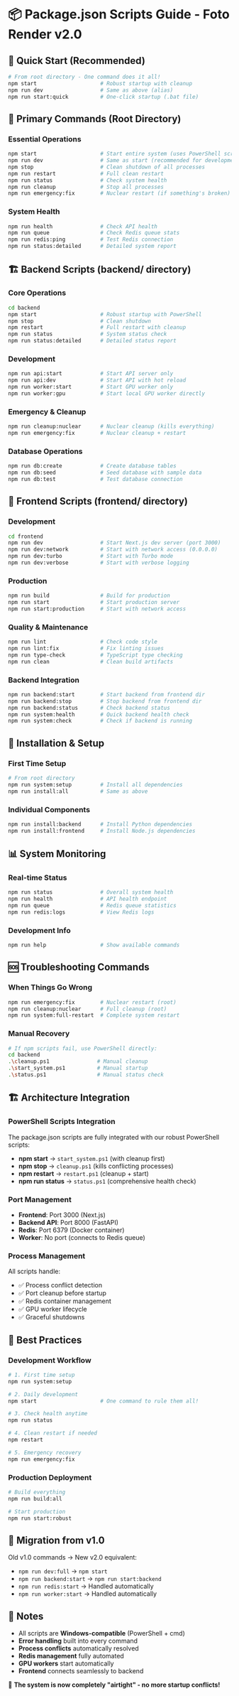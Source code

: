 # 📦 Package.json Scripts Guide - Foto Render v2.0

## 🚀 Quick Start (Recommended)

```bash
# From root directory - One command does it all!
npm start                    # Robust startup with cleanup
npm run dev                  # Same as above (alias)
npm run start:quick          # One-click startup (.bat file)
```

## 🎯 Primary Commands (Root Directory)

### Essential Operations

```bash
npm start                    # Start entire system (uses PowerShell scripts)
npm run dev                  # Same as start (recommended for development)
npm stop                     # Clean shutdown of all processes
npm run restart              # Full clean restart
npm run status               # Check system health
npm run cleanup              # Stop all processes
npm run emergency:fix        # Nuclear restart (if something's broken)
```

### System Health

```bash
npm run health               # Check API health
npm run queue                # Check Redis queue stats
npm run redis:ping           # Test Redis connection
npm run status:detailed      # Detailed system report
```

## 🏗️ Backend Scripts (backend/ directory)

### Core Operations

```bash
cd backend
npm start                    # Robust startup with PowerShell
npm stop                     # Clean shutdown
npm restart                  # Full restart with cleanup
npm run status               # System status check
npm run status:detailed      # Detailed status report
```

### Development

```bash
npm run api:start            # Start API server only
npm run api:dev              # Start API with hot reload
npm run worker:start         # Start GPU worker only
npm run worker:gpu           # Start local GPU worker directly
```

### Emergency & Cleanup

```bash
npm run cleanup:nuclear      # Nuclear cleanup (kills everything)
npm run emergency:fix        # Nuclear cleanup + restart
```

### Database Operations

```bash
npm run db:create            # Create database tables
npm run db:seed              # Seed database with sample data
npm run db:test              # Test database connection
```

## 🎨 Frontend Scripts (frontend/ directory)

### Development

```bash
cd frontend
npm run dev                  # Start Next.js dev server (port 3000)
npm run dev:network          # Start with network access (0.0.0.0)
npm run dev:turbo            # Start with Turbo mode
npm run dev:verbose          # Start with verbose logging
```

### Production

```bash
npm run build                # Build for production
npm run start                # Start production server
npm run start:production     # Start with network access
```

### Quality & Maintenance

```bash
npm run lint                 # Check code style
npm run lint:fix             # Fix linting issues
npm run type-check           # TypeScript type checking
npm run clean                # Clean build artifacts
```

### Backend Integration

```bash
npm run backend:start        # Start backend from frontend dir
npm run backend:stop         # Stop backend from frontend dir
npm run backend:status       # Check backend status
npm run system:health        # Quick backend health check
npm run system:check         # Check if backend is running
```

## 🔧 Installation & Setup

### First Time Setup

```bash
# From root directory
npm run system:setup         # Install all dependencies
npm run install:all          # Same as above
```

### Individual Components

```bash
npm run install:backend      # Install Python dependencies
npm run install:frontend     # Install Node.js dependencies
```

## 📊 System Monitoring

### Real-time Status

```bash
npm run status               # Overall system health
npm run health               # API health endpoint
npm run queue                # Redis queue statistics
npm run redis:logs           # View Redis logs
```

### Development Info

```bash
npm run help                 # Show available commands
```

## 🆘 Troubleshooting Commands

### When Things Go Wrong

```bash
npm run emergency:fix        # Nuclear restart (root)
npm run cleanup:nuclear      # Full cleanup (root)
npm run system:full-restart  # Complete system restart
```

### Manual Recovery

```bash
# If npm scripts fail, use PowerShell directly:
cd backend
.\cleanup.ps1               # Manual cleanup
.\start_system.ps1          # Manual startup
.\status.ps1                # Manual status check
```

## 🏗️ Architecture Integration

### PowerShell Scripts Integration

The package.json scripts are fully integrated with our robust PowerShell scripts:

- **npm start** → `start_system.ps1` (with cleanup first)
- **npm stop** → `cleanup.ps1` (kills conflicting processes)
- **npm restart** → `restart.ps1` (cleanup + start)
- **npm run status** → `status.ps1` (comprehensive health check)

### Port Management

- **Frontend**: Port 3000 (Next.js)
- **Backend API**: Port 8000 (FastAPI)
- **Redis**: Port 6379 (Docker container)
- **Worker**: No port (connects to Redis queue)

### Process Management

All scripts handle:

- ✅ Process conflict detection
- ✅ Port cleanup before startup
- ✅ Redis container management
- ✅ GPU worker lifecycle
- ✅ Graceful shutdowns

## 🎯 Best Practices

### Development Workflow

```bash
# 1. First time setup
npm run system:setup

# 2. Daily development
npm start                    # One command to rule them all!

# 3. Check health anytime
npm run status

# 4. Clean restart if needed
npm restart

# 5. Emergency recovery
npm run emergency:fix
```

### Production Deployment

```bash
# Build everything
npm run build:all

# Start production
npm run start:robust
```

## 🔄 Migration from v1.0

Old v1.0 commands → New v2.0 equivalent:

- `npm run dev:full` → `npm start`
- `npm run backend:start` → `npm run start:backend`
- `npm run redis:start` → Handled automatically
- `npm run worker:start` → Handled automatically

## 📝 Notes

- All scripts are **Windows-compatible** (PowerShell + cmd)
- **Error handling** built into every command
- **Process conflicts** automatically resolved
- **Redis management** fully automated
- **GPU workers** start automatically
- **Frontend** connects seamlessly to backend

🎉 **The system is now completely "airtight" - no more startup conflicts!**
